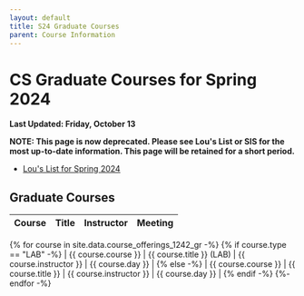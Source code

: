 ```yaml
---
layout: default
title: S24 Graduate Courses
parent: Course Information
---
```


# CS Graduate Courses for Spring 2024

__Last Updated: Friday, October 13__

__NOTE: This page is now deprecated.  Please see Lou's List or SIS for the most up-to-date information.  This page will be retained for a short period.__

* [Lou's List for Spring 2024](https://louslist.org/page.php?Semester=1242&Type=Group&Group=CompSci)

## Graduate Courses

| Course        | Title          | Instructor |  Meeting |      
|:-------------|:------------------|:------|:-------|
{% for course in site.data.course_offerings_1242_gr -%}
{% if course.type == "LAB" -%}
| {{ course.course }} | {{ course.title }} (LAB) | {{ course.instructor }} | {{ course.day }} |
{% else -%}
| {{ course.course }} | {{ course.title }} | {{ course.instructor }} | {{ course.day }} |
{% endif -%}
{%- endfor -%}


